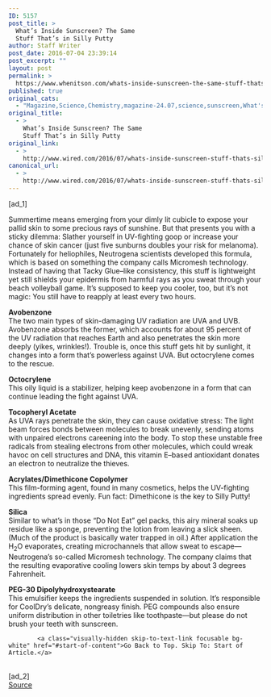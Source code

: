 ```yaml
---
ID: 5157
post_title: >
  What’s Inside Sunscreen? The Same
  Stuff That’s in Silly Putty
author: Staff Writer
post_date: 2016-07-04 23:39:14
post_excerpt: ""
layout: post
permalink: >
  https://www.whenitson.com/whats-inside-sunscreen-the-same-stuff-thats-in-silly-putty/
published: true
original_cats:
  - "Magazine,Science,Chemistry,magazine-24.07,science,sunscreen,What's Inside"
original_title:
  - >
    What’s Inside Sunscreen? The Same
    Stuff That’s in Silly Putty
original_link:
  - >
    http://www.wired.com/2016/07/whats-inside-sunscreen-stuff-thats-silly-putty/
canonical_url:
  - >
    http://www.wired.com/2016/07/whats-inside-sunscreen-stuff-thats-silly-putty/
---
```

 [ad_1]
<br><div id=""><p>Summertime means emerging from your dimly lit cubicle to expose your pallid skin to some precious rays of sunshine. But that presents you with a sticky dilemma: Slather yourself in UV-fighting goop or increase your chance of skin cancer (just five sunburns doubles your risk for melanoma). Fortunately for heliophiles, Neutrogena scientists developed this formula, which is based on something the company calls Micromesh technology. Instead of having that Tacky Glue–like consistency, this stuff is lightweight yet still shields your epidermis from harmful rays as you sweat through your beach volleyball game. It’s supposed to keep you cooler, too, but it’s not magic: You still have to reapply at least every two hours.</p>
<p><strong>Avobenzone</strong><br/>The two main types of skin-damaging UV radiation are UVA and UVB. Avobenzone absorbs the former, which accounts for about 95 percent of the UV radiation that reaches Earth and also penetrates the skin more deeply (yikes, wrinkles!). Trouble is, once this stuff gets hit by sunlight, it changes into a form that’s power­less against UVA. But octocrylene comes to the rescue.</p>
<p><strong>Octocrylene</strong><br/>This oily liquid is a stabilizer, helping keep avobenzone in a form that can continue leading the fight against UVA.</p>
<p><strong>Tocopheryl Acetate</strong><br/>As UVA rays penetrate the skin, they can cause oxidative stress: The light beam forces bonds between molecules to break unevenly, sending atoms with unpaired electrons careening into the body. To stop these unstable free radicals from stealing electrons from other molecules, which could wreak havoc on cell structures and DNA, this ­vitamin E–based antioxidant donates an electron to neutralize the thieves.</p>
<p><strong>Acrylates/Dimethicone Copolymer</strong><br/>This film-forming agent, found in many cosmetics, helps the UV-fighting ingredients spread evenly. Fun fact: Dimethicone is the key to Silly Putty!</p>
<p><strong>Silica</strong><br/>Similar to what’s in those “Do Not Eat” gel packs, this airy mineral soaks up residue like a sponge, preventing the lotion from leaving a slick sheen. (Much of the product is basically water trapped in oil.) After application the H<sub>2</sub>O evaporates, creating micro­channels that allow sweat to escape—Neutro­gena’s so-called Micromesh technology. The company claims that the resulting evaporative cooling lowers skin temps by about 3 degrees Fahrenheit.</p>
<p><strong>PEG-30 Dipolyhydroxy­stearate</strong><br/>This emulsifier keeps the ingredients suspended in solution. It’s responsible for CoolDry’s delicate, nongreasy finish. PEG compounds also ensure uniform distribution in other toiletries like toothpaste—but please do not brush your teeth with sunscreen.</p>

			<a class="visually-hidden skip-to-text-link focusable bg-white" href="#start-of-content">Go Back to Top. Skip To: Start of Article.</a>

			
</div>
<br>[ad_2]
<br><a href="http://www.wired.com/2016/07/whats-inside-sunscreen-stuff-thats-silly-putty/">Source </a>